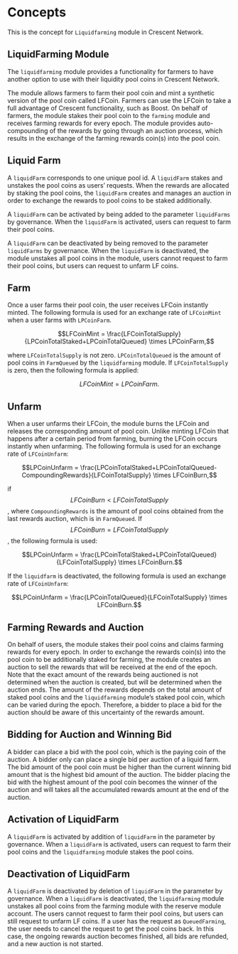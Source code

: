 <!-- order: 1 -->
# Concepts

This is the concept for `Liquidfarming` module in Crescent Network.

## LiquidFarming Module

The `liquidfarming` module provides a functionality for farmers to have another option to use with their liquidity pool coins in Crescent Network. 

The module allows farmers to farm their pool coin and mint a synthetic version of the pool coin called LFCoin. 
Farmers can use the LFCoin to take a full advantage of Crescent functionality, such as Boost. 
On behalf of farmers, the module stakes their pool coin to the `farming` module and receives farming rewards for every epoch. 
The module provides auto-compounding of the rewards by going through an auction process, which results in the exchange of the farming rewards coin(s) into the pool coin.

## Liquid Farm

A `liquidFarm` corresponds to one unique pool id. A `liquidFarm` stakes and unstakes the pool coins as users’ requests. When the rewards are allocated by staking the pool coins, the `liquidFarm` creates and manages an auction in order to exchange the rewards to pool coins to be staked additionally.

A `liquidFarm` can be activated by being added to the parameter `liquidFarms` by governance. When the `liquidFarm` is activated, users can request to farm their pool coins. 

A `liquidFarm` can be deactivated by being removed to the parameter `liquidFarms` by governance. When the `liquidFarm` is deactivated, the module unstakes all pool coins in the module, users cannot request to farm their pool coins, but users can request to unfarm LF coins.

## Farm

Once a user farms their pool coin, the user receives LFCoin instantly minted.
The following formula is used for an exchange rate of `LFCoinMint` when a user farms with `LPCoinFarm`.

$$LFCoinMint = \frac{LFCoinTotalSupply}{LPCoinTotalStaked+LPCoinTotalQueued} \times LPCoinFarm,$$

where `LFCoinTotalSupply` is not zero.
`LPCoinTotalQueued` is the amount of pool coins in `FarmQueued` by the `liquidfarming` module.
If `LFCoinTotalSupply` is zero, then the following formula is applied:

$$LFCoinMint = LPCoinFarm.$$

## Unfarm

When a user unfarms their LFCoin, the module burns the LFCoin and releases the corresponding amount of pool coin.
Unlike minting LFCoin that happens after a certain period from farming, burning the LFCoin occurs instantly when unfarming.
The following formula is used for an exchange rate of `LFCoinUnfarm`:

$$LPCoinUnfarm = \frac{LPCoinTotalStaked+LPCoinTotalQueued-CompoundingRewards}{LFCoinTotalSupply} \times LFCoinBurn,$$

if $$LFCoinBurn < LFCoinTotalSupply$$, where `CompoundingRewards` is the amount of pool coins obtained from the last rewards auction, which is in `FarmQueued`.
If $$LFCoinBurn = LFCoinTotalSupply$$, the following formula is used:

$$LPCoinUnfarm = \frac{LPCoinTotalStaked+LPCoinTotalQueued}{LFCoinTotalSupply} \times LFCoinBurn.$$

If the `liquidfarm` is deactivated, the following formula is used an exchange rate of `LFCoinUnfarm`:

$$LPCoinUnfarm = \frac{LPCoinTotalQueued}{LFCoinTotalSupply} \times LFCoinBurn.$$

## Farming Rewards and Auction

On behalf of users, the module stakes their pool coins and claims farming rewards for every epoch.
In order to exchange the rewards coin(s) into the pool coin to be additionally staked for farming, the module creates an auction to sell the rewards that will be received at the end of the epoch. Note that the exact amount of the rewards being auctioned is not determined when the auction is created, but will be determined when the auction ends.
The amount of the rewards depends on the total amount of staked pool coins and the `liquidfarming` module’s staked pool coin, which can be varied during the epoch.
Therefore, a bidder to place a bid for the auction should be aware of this uncertainty of the rewards amount.

## Bidding for Auction and Winning Bid

A bidder can place a bid with the pool coin, which is the paying coin of the auction. A bidder only can place a single bid per auction of a liquid farm.
The bid amount of the pool coin must be higher than the current winning bid amount that is the highest bid amount of the auction. The bidder placing the bid with the highest amount of the pool coin becomes the winner of the auction and will takes all the accumulated rewards amount at the end of the auction.

## Activation of LiquidFarm

A `liquidFarm` is activated by addition of `liquidFarm` in the parameter by governance.
When a `liquidFarm` is activated, users can request to farm their pool coins and the `liquidfarming` module stakes the pool coins.

## Deactivation of LiquidFarm

A `liquidFarm` is deactivated by deletion of `liquidFarm` in the parameter by governance.
When a `liquidFarm` is deactivated, the `liquidfarming` module unstakes all pool coins from the farming module with the reserve module account.
The users cannot request to farm their pool coins, but users can still request to unfarm LF coins.
If a user has the request as `QueuedFarming`, the user needs to cancel the request to get the pool coins back.
In this case, the ongoing rewards auction becomes finished, all bids are refunded, and a new auction is not started.

